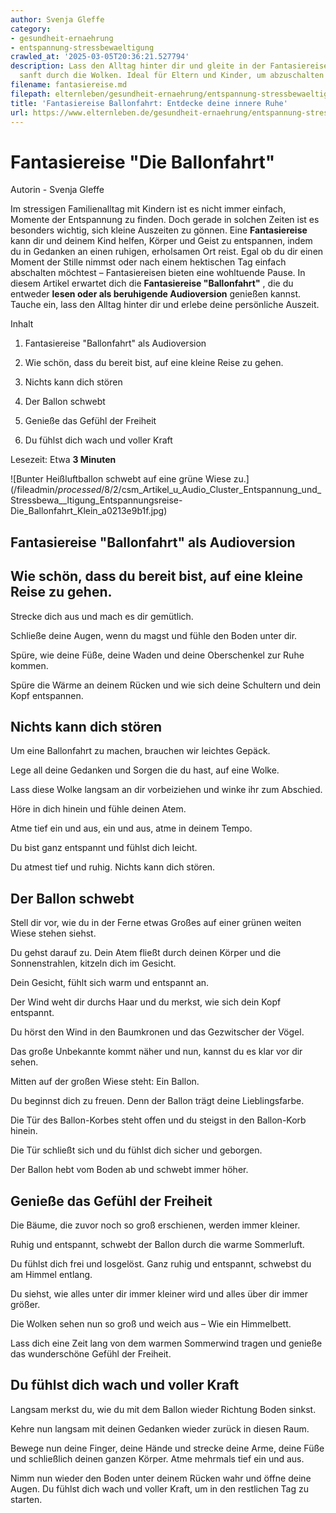 ```yaml
---
author: Svenja Gleffe
category:
- gesundheit-ernaehrung
- entspannung-stressbewaeltigung
crawled_at: '2025-03-05T20:36:21.527794'
description: Lass den Alltag hinter dir und gleite in der Fantasiereise „Ballonfahrt“
  sanft durch die Wolken. Ideal für Eltern und Kinder, um abzuschalten und zu entspannen.
filename: fantasiereise.md
filepath: elternleben/gesundheit-ernaehrung/entspannung-stressbewaeltigung/fantasiereise.md
title: 'Fantasiereise Ballonfahrt: Entdecke deine innere Ruhe'
url: https://www.elternleben.de/gesundheit-ernaehrung/entspannung-stressbewaeltigung/fantasiereise/
---
```


#  Fantasiereise "Die Ballonfahrt"

Autorin - Svenja Gleffe

Im stressigen Familienalltag mit Kindern ist es nicht immer einfach, Momente
der Entspannung zu finden. Doch gerade in solchen Zeiten ist es besonders
wichtig, sich kleine Auszeiten zu gönnen. Eine **Fantasiereise** kann dir und
deinem Kind helfen, Körper und Geist zu entspannen, indem du in Gedanken an
einen ruhigen, erholsamen Ort reist. Egal ob du dir einen Moment der Stille
nimmst oder nach einem hektischen Tag einfach abschalten möchtest –
Fantasiereisen bieten eine wohltuende Pause. In diesem Artikel erwartet dich
die **Fantasiereise "Ballonfahrt"** , die du entweder **lesen oder als
beruhigende Audioversion** genießen kannst. Tauche ein, lass den Alltag hinter
dir und erlebe deine persönliche Auszeit.

Inhalt

1. Fantasiereise "Ballonfahrt" als Audioversion

2. Wie schön, dass du bereit bist, auf eine kleine Reise zu gehen.

3. Nichts kann dich stören

4. Der Ballon schwebt

5. Genieße das Gefühl der Freiheit

6. Du fühlst dich wach und voller Kraft

Lesezeit: Etwa **3 Minuten**

![Bunter Heißluftballon schwebt auf eine grüne Wiese
zu.](/fileadmin/_processed_/8/2/csm_Artikel_u_Audio_Cluster_Entspannung_und_Stressbewa__ltigung_Entspannungsreise-
Die_Ballonfahrt_Klein_a0213e9b1f.jpg)

##  Fantasiereise "Ballonfahrt" als Audioversion

##  Wie schön, dass du bereit bist, auf eine kleine Reise zu gehen.

Strecke dich aus und mach es dir gemütlich.

Schließe deine Augen, wenn du magst und fühle den Boden unter dir.

Spüre, wie deine Füße, deine Waden und deine Oberschenkel zur Ruhe kommen.

Spüre die Wärme an deinem Rücken und wie sich deine Schultern und dein Kopf
entspannen.

##  Nichts kann dich stören

Um eine Ballonfahrt zu machen, brauchen wir leichtes Gepäck.

Lege all deine Gedanken und Sorgen die du hast, auf eine Wolke.

Lass diese Wolke langsam an dir vorbeiziehen und winke ihr zum Abschied.

Höre in dich hinein und fühle deinen Atem.

Atme tief ein und aus, ein und aus, atme in deinem Tempo.

Du bist ganz entspannt und fühlst dich leicht.

Du atmest tief und ruhig. Nichts kann dich stören.

##  Der Ballon schwebt

Stell dir vor, wie du in der Ferne etwas Großes auf einer grünen weiten Wiese
stehen siehst.

Du gehst darauf zu. Dein Atem fließt durch deinen Körper und die
Sonnenstrahlen, kitzeln dich im Gesicht.

Dein Gesicht, fühlt sich warm und entspannt an.

Der Wind weht dir durchs Haar und du merkst, wie sich dein Kopf entspannt.

Du hörst den Wind in den Baumkronen und das Gezwitscher der Vögel.

Das große Unbekannte kommt näher und nun, kannst du es klar vor dir sehen.

Mitten auf der großen Wiese steht: Ein Ballon.

Du beginnst dich zu freuen. Denn der Ballon trägt deine Lieblingsfarbe.

Die Tür des Ballon-Korbes steht offen und du steigst in den Ballon-Korb
hinein.

Die Tür schließt sich und du fühlst dich sicher und geborgen.

Der Ballon hebt vom Boden ab und schwebt immer höher.

##  Genieße das Gefühl der Freiheit

Die Bäume, die zuvor noch so groß erschienen, werden immer kleiner.

Ruhig und entspannt, schwebt der Ballon durch die warme Sommerluft.

Du fühlst dich frei und losgelöst. Ganz ruhig und entspannt, schwebst du am
Himmel entlang.

Du siehst, wie alles unter dir immer kleiner wird und alles über dir immer
größer.

Die Wolken sehen nun so groß und weich aus – Wie ein Himmelbett.

Lass dich eine Zeit lang von dem warmen Sommerwind tragen und genieße das
wunderschöne Gefühl der Freiheit.

##  Du fühlst dich wach und voller Kraft

Langsam merkst du, wie du mit dem Ballon wieder Richtung Boden sinkst.

Kehre nun langsam mit deinen Gedanken wieder zurück in diesen Raum.

Bewege nun deine Finger, deine Hände und strecke deine Arme, deine Füße und
schließlich deinen ganzen Körper. Atme mehrmals tief ein und aus.

Nimm nun wieder den Boden unter deinem Rücken wahr und öffne deine Augen. Du
fühlst dich wach und voller Kraft, um in den restlichen Tag zu starten.

